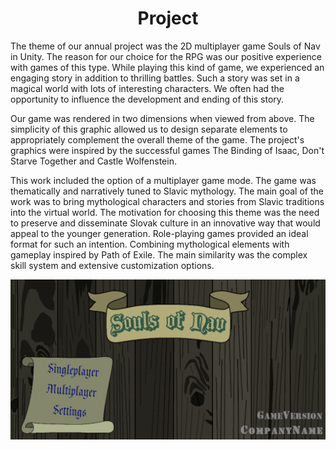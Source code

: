 <div align="center">
    <h1>
        Project
    </h1>
</div>
<div align="left">
    <div>
        <p>
            The theme of our annual project was the 2D multiplayer game Souls of Nav in Unity. The reason for our choice for the RPG was our positive experience with games of this type. While playing this kind of game, we experienced an engaging story in addition to thrilling battles. Such a story was set in a magical world with lots of interesting characters. We often had the opportunity to influence the development and ending of this story. 
        </p><p>
            Our game was rendered in two dimensions when viewed from above. The simplicity of this graphic allowed us to design separate elements to appropriately complement the overall theme of the game. The project's graphics were inspired by the successful games The Binding of Isaac, Don't Starve Together and Castle Wolfenstein. 
        </p><p>
            This work included the option of a multiplayer game mode. The game was thematically and narratively tuned to Slavic mythology. The main goal of the work was to bring mythological characters and stories from Slavic traditions into the virtual world. The motivation for choosing this theme was the need to preserve and disseminate Slovak culture in an innovative way that would appeal to the younger generation. Role-playing games provided an ideal format for such an intention. Combining mythological elements with gameplay inspired by Path of Exile. The main similarity was the complex skill system and extensive customization options.
        </p>
    </div>
</div>

![Alt text](https://github.com/Y0hn/SoN/blob/main/_attachs/Screenshot%202024-10-23%20181823.png)
